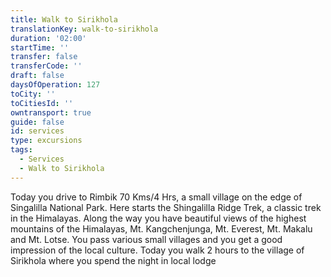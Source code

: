 ```yaml
---
title: Walk to Sirikhola
translationKey: walk-to-sirikhola
duration: '02:00'
startTime: ''
transfer: false
transferCode: ''
draft: false
daysOfOperation: 127
toCity: ''
toCitiesId: ''
owntransport: true
guide: false
id: services
type: excursions
tags:
  - Services
  - Walk to Sirikhola
---
```

Today you drive to Rimbik 70 Kms/4 Hrs, a small village on the edge of Singalilla National Park. Here starts the Shingalilla Ridge Trek, a classic trek in the Himalayas. Along the way you have beautiful views of the highest mountains of the Himalayas, Mt. Kangchenjunga, Mt. Everest, Mt. Makalu and Mt. Lotse. You pass various small villages and you get a good impression of the local culture. Today you walk 2 hours to the village of Sirikhola where you spend the night in local lodge